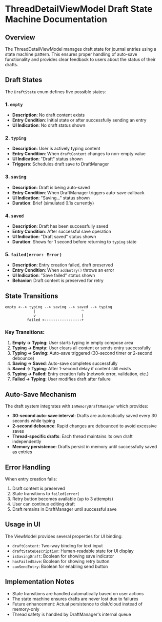 # ThreadDetailViewModel Draft State Machine Documentation

## Overview

The ThreadDetailViewModel manages draft state for journal entries using a state machine pattern. This ensures proper handling of auto-save functionality and provides clear feedback to users about the status of their drafts.

## Draft States

The `DraftState` enum defines five possible states:

### 1. `empty`
- **Description**: No draft content exists
- **Entry Condition**: Initial state or after successfully sending an entry
- **UI Indication**: No draft status shown

### 2. `typing`
- **Description**: User is actively typing content
- **Entry Condition**: When `draftContent` changes to non-empty value
- **UI Indication**: "Draft" status shown
- **Triggers**: Schedules draft save to DraftManager

### 3. `saving`
- **Description**: Draft is being auto-saved
- **Entry Condition**: When DraftManager triggers auto-save callback
- **UI Indication**: "Saving..." status shown
- **Duration**: Brief (simulated 0.1s currently)

### 4. `saved`
- **Description**: Draft has been successfully saved
- **Entry Condition**: After successful save operation
- **UI Indication**: "Draft saved" status shown
- **Duration**: Shows for 1 second before returning to `typing` state

### 5. `failed(error: Error)`
- **Description**: Entry creation failed, draft preserved
- **Entry Condition**: When `addEntry()` throws an error
- **UI Indication**: "Save failed" status shown
- **Behavior**: Draft content is preserved for retry

## State Transitions

```
empty <--> typing --> saving --> saved --> typing
             |                     ^
             v                     |
          failed <-----------------+
```

### Key Transitions:

1. **Empty → Typing**: User starts typing in empty compose area
2. **Typing → Empty**: User clears all content or sends entry successfully
3. **Typing → Saving**: Auto-save triggered (30-second timer or 2-second debounce)
4. **Saving → Saved**: Auto-save completes successfully
5. **Saved → Typing**: After 1-second delay if content still exists
6. **Typing → Failed**: Entry creation fails (network error, validation, etc.)
7. **Failed → Typing**: User modifies draft after failure

## Auto-Save Mechanism

The draft system integrates with `InMemoryDraftManager` which provides:

- **30-second auto-save interval**: Drafts are automatically saved every 30 seconds while typing
- **2-second debounce**: Rapid changes are debounced to avoid excessive saves
- **Thread-specific drafts**: Each thread maintains its own draft independently
- **Memory persistence**: Drafts persist in memory until successfully saved as entries

## Error Handling

When entry creation fails:

1. Draft content is preserved
2. State transitions to `failed(error)`
3. Retry button becomes available (up to 3 attempts)
4. User can continue editing draft
5. Draft remains in DraftManager until successful save

## Usage in UI

The ViewModel provides several properties for UI binding:

- `draftContent`: Two-way binding for text input
- `draftStateDescription`: Human-readable state for UI display
- `isSavingDraft`: Boolean for showing save indicator
- `hasFailedSave`: Boolean for showing retry button
- `canSendEntry`: Boolean for enabling send button

## Implementation Notes

- State transitions are handled automatically based on user actions
- The state machine ensures drafts are never lost due to failures
- Future enhancement: Actual persistence to disk/cloud instead of memory-only
- Thread safety is handled by DraftManager's internal queue